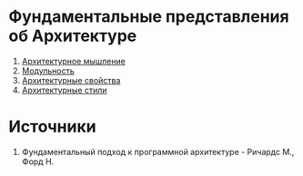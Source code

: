 # Фундаментальные представления об Архитектуре

1) [Архитектурное мышление](1_DiveIn.md)
2) [Модульность](2_Modules.md)
3) [Архитектурные свойства](3_ArchitectureProperties.md)
4) [Архитектурные стили](4_ArchitectureStyle.md)

# Источники
1) Фундаментальный подход к программной архитектуре - Ричардс М., Форд Н.